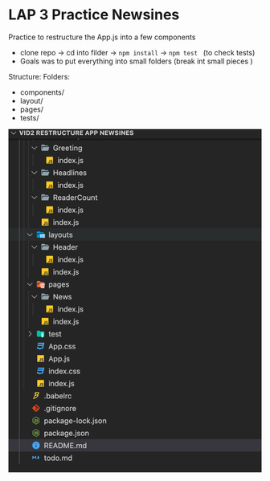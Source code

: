 # LAP 3 Practice Newsines 

Practice to restructure the App.js into a few components

- clone repo -> cd into filder -> `npm install` -> `npm test ` (to check tests)
- Goals was to put everything into small folders (break int small pieces )


Structure: 
Folders:
- components/
- layout/
- pages/
- tests/


![layout folders](assets/pic1.png)
